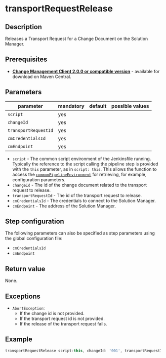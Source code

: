 # transportRequestRelease

## Description
Releases a Transport Request for a Change Document on the Solution Manager.

## Prerequisites
* **[Change Management Client 2.0.0 or compatible version](http://central.maven.org/maven2/com/sap/devops/cmclient/dist.cli/)** - available for download on Maven Central.

## Parameters
| parameter        | mandatory | default                                                | possible values    |
| -----------------|-----------|--------------------------------------------------------|--------------------|
| `script`        | yes       |                                                    |                    |
| `changeId`        | yes       |                                                    |                    |
| `transportRequestId`| yes   |                                                    |                    |
| `cmCredentialsId`  | yes       |                                                    |                    |
| `cmEndpoint`        | yes       |                                                    |                    |

* `script` - The common script environment of the Jenkinsfile running. Typically the reference to the script calling the pipeline step is provided with the `this` parameter, as in `script: this`. This allows the function to access the [`commonPipelineEnvironment`](commonPipelineEnvironment.md) for retrieving, for example, configuration parameters.
* `changeId` - The id of the change document related to the transport request to release.
* `transportRequestId` - The id of the transport request to release.
* `cmCredentialsId` - The credentials to connect to the Solution Manager.
* `cmEndpoint` - The address of the Solution Manager.

## Step configuration
The following parameters can also be specified as step parameters using the global configuration file:

* `cmCredentialsId`
* `cmEndpoint`

## Return value
None.

## Exceptions
* `AbortException`:
    * If the change id is not provided.
    * If the transport request id is not provided.
    * If the release of the transport request fails.

## Example
```groovy
transportRequestRelease script:this, changeId: '001', transportRequestId: '001'
```

